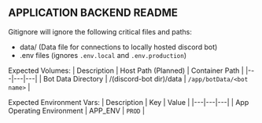 ## APPLICATION BACKEND README

Gitignore will ignore the following critical files and paths:
- data/ (Data file for connections to locally hosted discord bot)
- .env files (ignores `.env.local` and `.env.production`)

Expected Volumes:
| Description | Host Path (Planned) | Container Path |
|---|---|---|
| Bot Data Directory | /\(discord-bot dir\)/data | `/app/botData/<bot name>` |

Expected Environment Vars:
| Description | Key | Value |
|---|---|---|
| App Operating Environment  | APP_ENV | `PROD` |